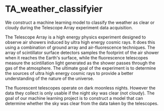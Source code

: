 # TA_weather_classifyier
We construct a machine learning model to classify the weather as clear or cloudy during the Telescope Array  experiment data acquisition.

The Telescope Array is a high energy physics experiment designed to observe air showers induced by ultra high energy cosmic rays. It does this using a combination of ground array and air-fluorescence techniques. The array of scintillator surface detectors samples the footprint of the air shower when it reaches the Earth's surface, while the fluorescence telescopes measure the scintillation light generated as the shower passes through the gas of the atmosphere. The ultimate goal of the experiment is to determine the sources of ultra high energy cosmic rays to provide a better understanding of the nature of the universe.

The fluorescent telescopes operate on dark moonless nights. However the data they collect is only usable if the night sky was clear (not cloudy). The goal of our machine learning project is to construct a model that can determine whether the sky was clear from the data taken by the telescopes.
